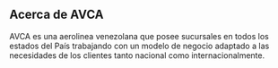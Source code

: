 ## Acerca de AVCA

AVCA es una aerolinea venezolana que posee sucursales en todos los estados del País trabajando con un modelo de negocio adaptado a las necesidades de los clientes tanto nacional como internacionalmente.

